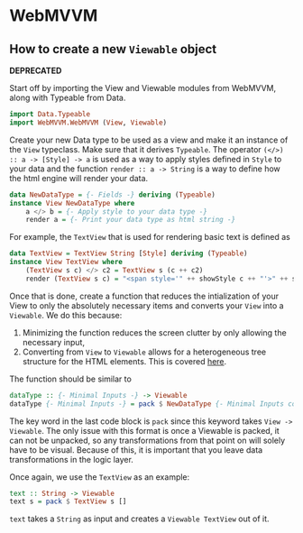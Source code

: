 # WebMVVM

## How to create a new `Viewable` object

**DEPRECATED**

Start off by importing the View and Viewable modules from WebMVVM, along with Typeable from Data.

```haskell
import Data.Typeable
import WebMVVM.WebMVVM (View, Viewable)
```

Create your new Data type to be used as a view and make it an instance of the `View` typeclass. Make sure that it derives `Typeable`. The operator `(</>) :: a -> [Style] -> a` is used as a way to apply styles defined in `Style` to your data and the function `render :: a -> String` is a way to define how the html engine will render your data. 

```haskell
data NewDataType = {- Fields -} deriving (Typeable)
instance View NewDataType where
    a </> b = {- Apply style to your data type -}
    render a = {- Print your data type as html string -}
```

For example, the `TextView` that is used for rendering basic text is defined as 

```haskell
data TextView = TextView String [Style] deriving (Typeable)
instance View TextView where 
    (TextView s c) </> c2 = TextView s (c ++ c2)
    render (TextView s c) = "<span style='" ++ showStyle c ++ "'>" ++ s ++ "</span>"
```

Once that is done, create a function that reduces the intialization of your View to only the absolutely necessary items and converts your `View` into a `Viewable`. We do this because:

1. Minimizing the function reduces the screen clutter by only allowing the necessary input,
2. Converting from `View` to `Viewable` allows for a heterogeneous tree structure for the HTML elements. This is covered [here](https://wiki.haskell.org/Heterogenous_collections).

The function should be similar to

```haskell
dataType :: {- Minimal Inputs -} -> Viewable
dataType {- Minimal Inputs -} = pack $ NewDataType {- Minimal Inputs combined with default fields -}
```

The key word in the last code block is `pack` since this keyword takes `View -> Viewable`. The only issue with this format is once a Viewable is packed, it can not be unpacked, so any transformations from that point on will solely have to be visual. Because of this, it is important that you leave data transformations in the logic layer.

Once again, we use the `TextView` as an example:

```haskell
text :: String -> Viewable 
text s = pack $ TextView s []
```

`text` takes a `String` as input and creates a `Viewable TextView` out of it.